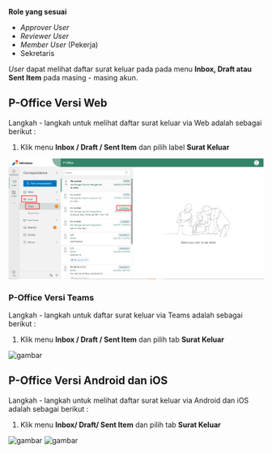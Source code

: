 **Role yang sesuai**

- *Approver User*
- *Reviewer User*
- *Member User* (Pekerja)
- Sekretaris

*User* dapat melihat daftar surat keluar pada pada menu **Inbox, Draft atau Sent Item** pada masing - masing akun. 

## **P-Office Versi Web**

Langkah - langkah untuk melihat daftar surat keluar via Web adalah sebagai berikut :

1. Klik menu **Inbox / Draft / Sent Item** dan pilih label **Surat Keluar**

![gambar](SuratKeluar/SK_Web/02SK01.png)

### **P-Office Versi Teams**

Langkah - langkah untuk daftar surat keluar via Teams adalah sebagai berikut :

1.	Klik menu **Inbox / Draft / Sent Item** dan pilih tab **Surat Keluar**

 ![gambar](SuratKeluar/SK_Teams/SK01.png)

## **P-Office Versi Android dan iOS**

Langkah - langkah untuk melihat daftar surat keluar via Android dan iOS adalah sebagai berikut :

1. Klik menu **Inbox/ Draft/ Sent Item** dan pilih tab **Surat Keluar**

![gambar](SuratKeluar/SK_Android/DaftarSK/A01.jpg) ![gambar](SuratKeluar/SK_Android/DaftarSK/A02.jpg)






